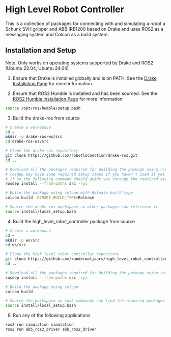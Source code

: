 # High Level Robot Controller

This is a collection of packages for connecting with and simulating a robot a Schunk SVH gripper and ABB IRB1200 based on Drake and uses ROS2 as a messaging system and Colcon as a build system.

## Installation and Setup

Note: Only works on operating systems supported by Drake and ROS2 (Ubuntu 22.04, Ubuntu 24.04)

1. Ensure that Drake is installed globally and is on PATH. See the [Drake Installation Page](https://drake.mit.edu/apt.html#stable-releases) for more information.

2. Ensure that ROS2 Humble is installed and has been sourced. See the [ROS2 Humble Installation Page](https://docs.ros.org/en/humble/Installation/Ubuntu-Install-Debs.html) for more information.

```bash
source /opt/ros/humble/setup.bash
```

3. Build the drake-ros from source
```bash
# Create a workspace
cd ~
mkdir -p drake-ros-ws/src
cd drake-ros-ws/src

# Clone the drake-ros repository
git clone https://github.com/robotlocomotion/drake-ros.git
cd ..

# Download all the packages required for building the package using rosdep
# rosdep may have some required setup steps if you haven't used it yet
# If so the following command should guide you through the required setup steps
rosdep install --from-paths src -ryi

# Build the package using colcon with Release build type
colcon build -DCMAKE_BUILD_TYPE=Release

# Source the drake-ros workspace so other packages can reference it
source install/local_setup.bash
```

4. Build the high_level_robot_controller package from source
```bash
# Create a workspace
cd ~
mkdir -p ws/src
cd ws/src

# Clone the high_level_robot_controller repository
git clone https://github.com/xandermaljaars/high_level_robot_controller.git
cd ..

# Download all the packages required for building the package using rosdep.
rosdep install --from-paths src -ryi

# Build the package using colcon
colcon build

# Source the workspace so ros2 commands can find the required packages
source install/local_setup.bash
```
6. Run any of the following applications
```bash
ros2 run simulation simulation
ros2 run abb_ros2_driver abb_ros2_driver
```
